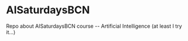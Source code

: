 # AISaturdaysBCN
Repo about AISaturdaysBCN course -- Artificial Intelligence (at least I try it...)
